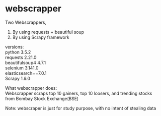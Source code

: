 # webscrapper     
Two Webscrappers,        
1. By using requests + beautiful soup            
2. By using Scrapy framework             

versions:     
python 3.5.2      
requests 2.21.0       
beautifulsoup4 4.7.1           
selenium 3.141.0      
elasticsearch==7.0.1         
Scrapy 1.6.0       

What webscrapper does:         
Webscrapper scraps top 10 gainers, top 10 loosers, and trending stocks from Bombay Stock Exchange(BSE)          

Note: webscraper is just for study purpose, with no intent of stealing data         




